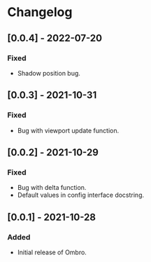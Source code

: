 # Changelog

## [0.0.4] - 2022-07-20

### Fixed

- Shadow position bug.

## [0.0.3] - 2021-10-31

### Fixed

- Bug with viewport update function.

## [0.0.2] - 2021-10-29

### Fixed
- Bug with delta function.
- Default values in config interface docstring.

## [0.0.1] - 2021-10-28
### Added
- Initial release of Ombro.
